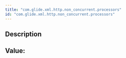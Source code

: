 ```yaml
---
title: "com.glide.xml.http.non_concurrent.processors"
id: "com.glide.xml.http.non_concurrent.processors"
---
```

## Description



## Value: 
```

```